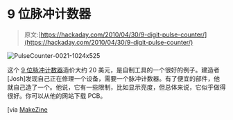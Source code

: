 # 9 位脉冲计数器

> 原文:[https://hackaday.com/2010/04/30/9-digit-pulse-counter/](https://hackaday.com/2010/04/30/9-digit-pulse-counter/)

![](../Images/69a28e8c26a490aab5883bea768b74af.png "PulseCounter-0021-1024x525")

这个 [9 位脉冲计数器](http://www.imsolidstate.com/archives/665)造价大约 20 美元，是自制工具的一个很好的例子。建造者[Josh]发现自己正在修理一个设备，需要一个脉冲计数器。有了便宜的部件，他就自己造了一个。他说，它有一些限制，比如显示亮度，但总体来说，它似乎做得很好。你可以从他的网站下载 PCB。

[via [MakeZine](http://blog.makezine.com/archive/2010/04/building_a_pulse_counter_on_the_che.html)